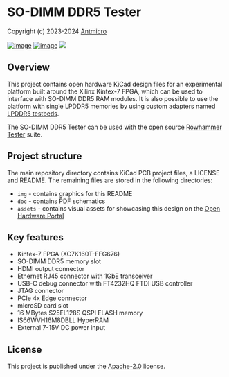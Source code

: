 # SO-DIMM DDR5 Tester

Copyright (c) 2023-2024 [Antmicro](https://antmicro.com)

[![image](https://img.shields.io/badge/View%20on-Antmicro%20Open%20Source%20Portal-332d37?style=flat-square)](https://opensource.antmicro.com/projects/sodimm-ddr5-tester/)
[![image](https://img.shields.io/badge/View%20on-Antmicro%20Open%20Hardware%20Portal-332d37?style=flat-square)](https://openhardware.antmicro.com/boards/sodimm-ddr5-tester/?tab=features)
![](img/so-dimm-ddr5-tester-rev.1.1.0-photo.jpg)

## Overview

This project contains open hardware KiCad design files for an experimental platform built around the Xilinx Kintex-7 FPGA, which can be used to interface with SO-DIMM DDR5 RAM modules.
It is also possible to use the platform with single LPDDR5 memories by using custom adapters named [LPDDR5 testbeds](https://github.com/antmicro/lpddr5-testbed).

The SO-DIMM DDR5 Tester can be used with the open source [Rowhammer Tester](https://github.com/antmicro/rowhammer-tester) suite.
 
## Project structure

The main repository directory contains KiCad PCB project files, a LICENSE and README.
The remaining files are stored in the following directories:

* `img` - contains graphics for this README
* `doc` - contains PDF schematics
* `assets` - contains visual assets for showcasing this design on the [Open Hardware Portal](https://openhardware.antmicro.com)

## Key features

* Kintex-7 FPGA (XC7K160T-FFG676)
* SO-DIMM DDR5 memory slot
* HDMI output connector
* Ethernet RJ45 connector with 1GbE transceiver
* USB-C debug connector with FT4232HQ FTDI USB controller
* JTAG connector
* PCIe 4x Edge connector
* microSD card slot
* 16 MBytes S25FL128S QSPI FLASH memory
* IS66WVH16M8DBLL HyperRAM
* External 7-15V DC power input

## License

This project is published under the [Apache-2.0](LICENSE) license.
